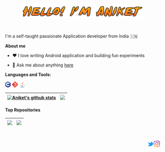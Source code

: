 <p align="center"><a href="https://github.com/itsanikethere/"><img width="80%" src="https://github.com/itsanikethere/itsanikethere/blob/master/images/1_heading.svg" /></a></p>

<br />

I'm a self-taught passionate Application developer from India 🇮🇳

**About me**

- ❤️ I love writing Android application and building fun experiments

- 💬 Ask me about anything [here](https://github.com/itsanikethere/itsanikethere/issues)

**Languages and Tools:**

<code><img height="20" src="https://github.com/itsanikethere/itsanikethere/blob/master/images/2_c.svg"></code>
<code><img height="20" src="https://github.com/itsanikethere/itsanikethere/blob/master/images/3_git.svg"></code>
<code><img height="20" src="https://github.com/itsanikethere/itsanikethere/blob/master/images/4_java.svg"></code>

| <a href="https://bit.ly/3CdepAN"><img align="center" src="https://bit.ly/3Aw82JK" alt="Aniket's github stats" /></a> | <a href="https://bit.ly/3CdepAN"><img align="center" src="https://bit.ly/3IjauoR" /></a> |
| ------------- | ------------- |

#### Top Repositories

| <a href="https://bit.ly/36S0O67"><img align="center" src="https://bit.ly/3bXw4Dv" /></a> | <a href="https://bit.ly/3OSdpHQ"><img align="center" src="https://bit.ly/3utHXHu" /></a> |
| ------------- | ------------- |

<br />
<br />

<a href="https://www.instagram.com/heyitsanikethere/">
  <img align="right" alt="Aniket Panchal | Instagram" width="20px" src="https://github.com/itsanikethere/itsanikethere/blob/master/images/5_instagram.svg"/>
</a>
<a href="https://twitter.com/itsanikethere">
  <img align="right" alt="Aniket Panchal | Twitter" width="21px" src="https://github.com/itsanikethere/itsanikethere/blob/master/images/6_twitter.svg"/>
</a>

